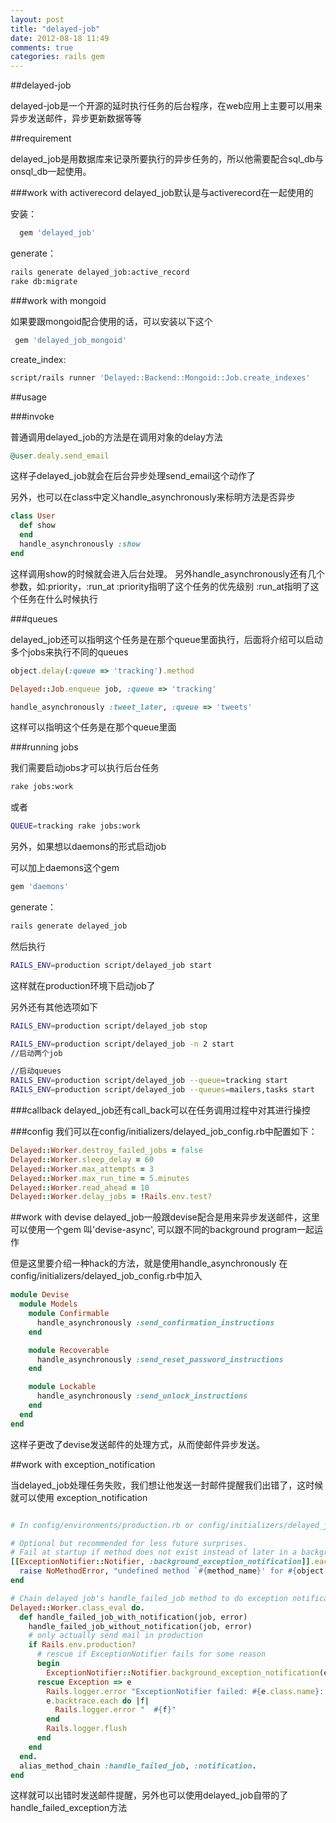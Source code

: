 ```yaml
---
layout: post
title: "delayed-job"
date: 2012-08-18 11:49
comments: true
categories: rails gem
---
```


##delayed-job

delayed-job是一个开源的延时执行任务的后台程序，在web应用上主要可以用来
异步发送邮件，异步更新数据等等

##requirement

delayed_job是用数据库来记录所要执行的异步任务的，所以他需要配合sql_db与onsql_db一起使用。

###work with activerecord
delayed_job默认是与activerecord在一起使用的

安装：
```ruby
  gem 'delayed_job'
```

generate：

```sh
rails generate delayed_job:active_record
rake db:migrate
```

###work with mongoid

如果要跟mongoid配合使用的话，可以安装以下这个

```ruby
 gem 'delayed_job_mongoid'
```

create_index:

```sh
script/rails runner 'Delayed::Backend::Mongoid::Job.create_indexes'
```

##usage

###invoke

普通调用delayed_job的方法是在调用对象的delay方法

```ruby
@user.dealy.send_email
```
这样子delayed_job就会在后台异步处理send_email这个动作了

另外，也可以在class中定义handle_asynchronously来标明方法是否异步


```ruby
class User
  def show
  end
  handle_asynchronously :show
end
```

这样调用show的时候就会进入后台处理。
另外handle_asynchronously还有几个参数，如:priority，:run_at
:priority指明了这个任务的优先级别
:run_at指明了这个任务在什么时候执行


###queues

delayed_job还可以指明这个任务是在那个queue里面执行，后面将介绍可以启动多个jobs来执行不同的queues

```ruby
object.delay(:queue => 'tracking').method

Delayed::Job.enqueue job, :queue => 'tracking'

handle_asynchronously :tweet_later, :queue => 'tweets'
```

这样可以指明这个任务是在那个queue里面

###running jobs

我们需要启动jobs才可以执行后台任务

```sh
rake jobs:work
```
或者
```sh
QUEUE=tracking rake jobs:work
```

另外，如果想以daemons的形式启动job

可以加上daemons这个gem

```ruby
gem 'daemons'
```

generate：

```sh
rails generate delayed_job
```

然后执行

```sh
RAILS_ENV=production script/delayed_job start
```

这样就在production环境下启动job了

另外还有其他选项如下

```sh
RAILS_ENV=production script/delayed_job stop

RAILS_ENV=production script/delayed_job -n 2 start
//启动两个job

//启动queues
RAILS_ENV=production script/delayed_job --queue=tracking start
RAILS_ENV=production script/delayed_job --queues=mailers,tasks start
```

###callback
  delayed_job还有call_back可以在任务调用过程中对其进行操控


###config
我们可以在config/initializers/delayed_job_config.rb中配置如下：

```ruby
Delayed::Worker.destroy_failed_jobs = false
Delayed::Worker.sleep_delay = 60
Delayed::Worker.max_attempts = 3
Delayed::Worker.max_run_time = 5.minutes
Delayed::Worker.read_ahead = 10
Delayed::Worker.delay_jobs = !Rails.env.test?
```

##work with devise
  delayed_job一般跟devise配合是用来异步发送邮件，这里可以使用一个gem
叫'devise-async', 可以跟不同的background program一起运作

  但是这里要介绍一种hack的方法，就是使用handle_asynchronously
在config/initializers/delayed_job_config.rb中加入

```ruby
module Devise
  module Models
    module Confirmable
      handle_asynchronously :send_confirmation_instructions
    end

    module Recoverable
      handle_asynchronously :send_reset_password_instructions
    end 

    module Lockable
      handle_asynchronously :send_unlock_instructions
    end 
  end 
end
```

这样子更改了devise发送邮件的处理方式，从而使邮件异步发送。

##work with exception_notification

当delayed_job处理任务失败，我们想让他发送一封邮件提醒我们出错了，这时候就可以使用
exception_notification

```ruby

# In config/environments/production.rb or config/initializers/delayed_job.rb

# Optional but recommended for less future surprises.
# Fail at startup if method does not exist instead of later in a background job.
[[ExceptionNotifier::Notifier, :background_exception_notification]].each do |object, method_name|
  raise NoMethodError, "undefined method `#{method_name}' for #{object.inspect}" unless object.respond_to?(method_name, true)
end

# Chain delayed job's handle_failed_job method to do exception notification
Delayed::Worker.class_eval do. 
  def handle_failed_job_with_notification(job, error)
    handle_failed_job_without_notification(job, error)
    # only actually send mail in production
    if Rails.env.production?
      # rescue if ExceptionNotifier fails for some reason
      begin
        ExceptionNotifier::Notifier.background_exception_notification(error)
      rescue Exception => e
        Rails.logger.error "ExceptionNotifier failed: #{e.class.name}: #{e.message}"
        e.backtrace.each do |f| 
          Rails.logger.error "  #{f}"
        end 
        Rails.logger.flush
      end 
    end 
  end.
  alias_method_chain :handle_failed_job, :notification.
end
```
这样就可以出错时发送邮件提醒，另外也可以使用delayed_job自带的了handle_failed_exception方法

